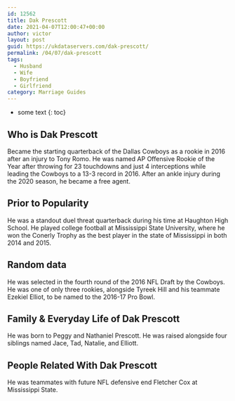 ```yaml
---
id: 12562
title: Dak Prescott
date: 2021-04-07T12:00:47+00:00
author: victor
layout: post
guid: https://ukdataservers.com/dak-prescott/
permalink: /04/07/dak-prescott
tags:
  - Husband
  - Wife
  - Boyfriend
  - Girlfriend
category: Marriage Guides
---
```


* some text
{: toc}


## Who is Dak Prescott



Became the starting quarterback of the Dallas Cowboys as a rookie in 2016 after an injury to Tony Romo. He was named AP Offensive Rookie of the Year after throwing for 23 touchdowns and just 4 interceptions while leading the Cowboys to a 13-3 record in 2016. After an ankle injury during the 2020 season, he became a free agent.

                
                
                
## Prior to Popularity



He was a standout duel threat quarterback during his time at Haughton High School. He played college football at Mississippi State University, where he won the Conerly Trophy as the best player in the state of Mississippi in both 2014 and 2015. 

                
                
                
## Random data



He was selected in the fourth round of the 2016 NFL Draft by the Cowboys. He was one of only three rookies, alongside Tyreek Hill and his teammate Ezekiel Elliot, to be named to the 2016-17 Pro Bowl.

                
                
                
## Family & Everyday Life of Dak Prescott



He was born to Peggy and Nathaniel Prescott. He was raised alongside four siblings named Jace, Tad, Natalie, and Elliott. 

                
                
                
## People Related With Dak Prescott



He was teammates with future NFL defensive end Fletcher Cox at Mississippi State.

                
              
            
          
          
          